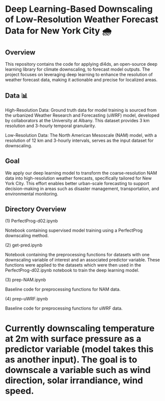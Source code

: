 # Deep Learning-Based Downscaling of Low-Resolution Weather Forecast Data for New York City 🌧️

## Overview
This repository contains the code for applying dl4ds, an open-source deep learning library for climate downscaling, to forecast model outputs. The project focuses on leveraging deep learning to enhance the resolution of weather forecast data, making it actionable and precise for localized areas.

## Data 📊
High-Resolution Data: Ground truth data for model training is sourced from the urbanized Weather Research and Forecasting (uWRF) model, developed by collaborators at the University at Albany. This dataset provides 3 km resolution and 3-hourly temporal granularity.

Low-Resolution Data: The North American Mesoscale (NAM) model, with a resolution of 12 km and 3-hourly intervals, serves as the input dataset for downscaling.

## Goal 

We apply our deep learning model to transform the coarse-resolution NAM data into high-resolution weather forecasts, specifically tailored for New York City. This effort enables better urban-scale forecasting to support decision-making in areas such as disaster management, transportation, and environmental monitoring.

## Directory Overview

(1) PerfectProg-d02.ipynb

Notebook containing supervised model training using a PerfectProg downscaling method.

(2) get-pred.ipynb

Notebook containing the preprocessing functions for datasets with one downscaling variable of interest and an associated predictor variable. These functions were applied to the datasets which were then used in the PerfectProg-d02.ipynb notebook to train the deep learning model.

(3) prep-NAM.ipynb

Baseline code for preprocessing functions for NAM data.

(4) prep-uWRF.ipynb

Baseline code for preprocessing functions for uWRF data.




# Currently downscaling temperature at 2m with surface pressure as a predictor variable (model takes this as another input). The goal is to downscale a variable such as wind direction, solar irrandiance, wind speed.

